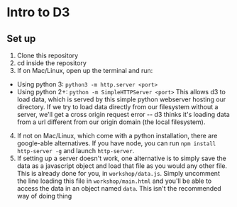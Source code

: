 # Intro to D3

## Set up
1. Clone this repository
2. cd inside the repository
3. If on Mac/Linux, open up the terminal and run:
  - Using python 3: `python3 -m http.server <port>`
  - Using python 2+: `python -m SimpleHTTPServer <port>`
  This allows d3 to load data, which is served by this simple python webserver hosting our directory. If we try to load data directly from our filesystem without a server, we'll get a cross origin request error -- d3 thinks it's loading data from a url different from our origin domain (the local filesystem). 
4. If not on Mac/Linux, which come with a python installation, there are google-able alternatives. If you have node, you can run `npm install http-server -g` and launch `http-server`.
5. If setting up a server doesn't work, one alternative is to simply save the data as a javascript object and load that file as you would any other file. This is already done for you, in `workshop/data.js`. Simply uncomment the line loading this file in `workshop/main.html` and you'll be able to access the data in an object named `data`. This isn't the recommended way of doing thing

